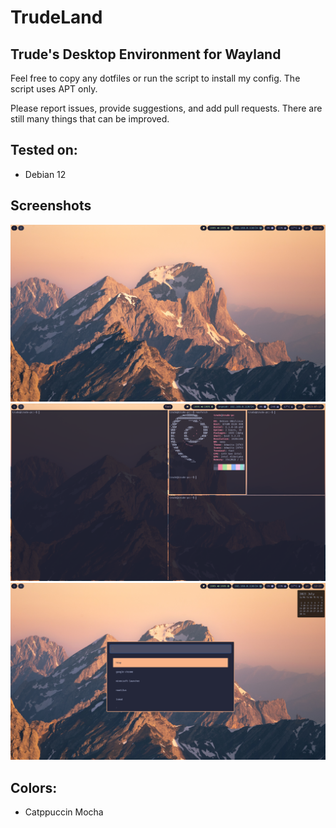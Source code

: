 # TrudeLand
## Trude's Desktop Environment for Wayland

Feel free to copy any dotfiles or run the script to install my config.
The script uses APT only.

Please report issues, provide suggestions, and add pull requests. There are still many things that can be improved.

## Tested on:
- Debian 12

## Screenshots
![Screenshot1](/screenshots/screenshot.png)
![Screenshot2](/screenshots/screenshot2.png)
![Screenshot3](/screenshots/screenshot3.png)

## Colors:
- Catppuccin Mocha
